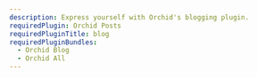 ```yaml
---
description: Express yourself with Orchid's blogging plugin. 
requiredPlugin: Orchid Posts
requiredPluginTitle: blog
requiredPluginBundles:
  - Orchid Blog
  - Orchid All
---
```

